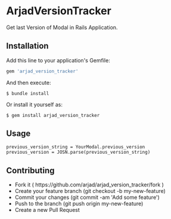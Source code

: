 # ArjadVersionTracker
Get last Version of Modal in Rails Application.

## Installation

Add this line to your application's Gemfile:

```ruby
gem 'arjad_version_tracker'
```

And then execute:

    $ bundle install

Or install it yourself as:

    $ gem install arjad_version_tracker

## Usage
    previous_version_string = YourModal.previous_version
    previous_version = JOSN.parse(previous_version_string)


## Contributing
<ul>
    <li>Fork it ( https://github.com/arjad/arjad_version_tracker/fork )</li>
    <li>Create your feature branch (git checkout -b my-new-feature)</li>
    <li>Commit your changes (git commit -am 'Add some feature')</li>
    <li>Push to the branch (git push origin my-new-feature)</li>
    <li>Create a new Pull Request</li>
</ul>
